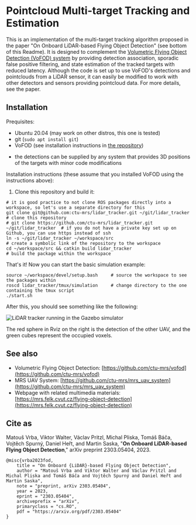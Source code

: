 # Pointcloud Multi-target Tracking and Estimation

This is an implementation of the multi-target tracking algorithm proposed in the paper "On Onboard LiDAR-based Flying Object Detection" (see bottom of this Readme).
It is designed to complement the [Volumetric Flying Object Detection (VoFOD) system](https://github.com/ctu-mrs/vofod) by providing detection association, sporadic false positive filtering, and state estimation of the tracked targets with reduced latency.
Although the code is set up to use VoFOD's detections and pointclouds from a LiDAR sensor, it can easily be modified to work with other detectors and sensors providing pointcloud data.
For more details, see the paper.

## Installation

Prequisites:

* Ubuntu 20.04 (may work on other distros, this one is tested)
* git (`sudo apt install git`)
* VoFOD (see installation instructions in [the repository](https://github.com/ctu-mrs/vofod))
 - the detections can be supplied by any system that provides 3D positions of the targets with minor code modifications

Installation instructions (these assume that you installed VoFOD using the instructions above):

1. Clone this repository and build it:
```
# it is good practice to not clone ROS packages directly into a workspace, so let's use a separate directory for this
git clone git@github.com:ctu-mrs/lidar_tracker.git ~/git/lidar_tracker        # clone this repository
# git clone https://github.com/ctu-mrs/lidar_tracker.git ~/git/lidar_tracker  # if you do not have a private key set up on Github, you can use https instead of ssh
ln -s ~/git/lidar_tracker ~/workspace/src                                     # create a symbolic link of the repository to the workspace
cd ~/workspace/src && catkin build lidar_tracker                              # build the package within the workspace
```

That's it! Now you can start the basic simulation example:
```
source ~/workspace/devel/setup.bash     # source the workspace to see the packages within
roscd lidar_tracker/tmux/simulation     # change directory to the one containing the tmux script
./start.sh
```

After this, you should see something like the following:

![LiDAR tracker running in the Gazebo simulator](https://github.com/ctu-mrs/vofod/raw/gifs/lidar_tracker_gazebo.gif)

The red sphere in Rviz on the right is the detection of the other UAV, and the green cubes represent the occupied voxels.

## See also

* Volumetric Flying Object Detection: [https://github.com/ctu-mrs/vofod](https://github.com/ctu-mrs/vofod)
* MRS UAV System: [https://github.com/ctu-mrs/mrs_uav_system](https://github.com/ctu-mrs/mrs_uav_system)
* Webpage with related multimedia materials: [https://mrs.felk.cvut.cz/flying-object-detection](https://mrs.felk.cvut.cz/flying-object-detection)

## Cite as

Matouš Vrba, Viktor Walter, Václav Pritzl, Michal Pliska, Tomáš Báča, Vojtěch Spurný, Daniel Heřt, and Martin Saska, "**On Onboard LiDAR-based Flying Object Detection**," arXiv preprint 2303.05404, 2023.

```
@misc{vrba2023fod,
	title = "On Onboard {LiDAR}-based Flying Object Detection",
	author = "Matouš Vrba and Viktor Walter and Václav Pritzl and Michal Pliska and Tomáš Báča and Vojtěch Spurný and Daniel Heřt and Martin Saska",
	note = "preprint, arXiv 2303.05404",
	year = 2023,
	eprint = "2303.05404",
	archiveprefix = "arXiv",
	primaryclass = "cs.RO",
	pdf = "https://arxiv.org/pdf/2303.05404"
}
```
